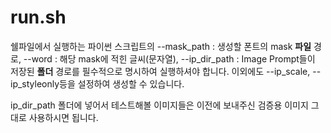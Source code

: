 # run.sh
쉘파일에서 실행하는 파이썬 스크립트의 --mask_path : 생성할 폰트의 mask **파일** 경로, --word : 해당 mask에 적힌 글씨(문자열), --ip_dir_path : Image Prompt들이 저장된 **폴더** 경로를 필수적으로 명시하여 실행하셔야 합니다. 이외에도 --ip_scale, --ip_styleonly등을 설정하여 생성할 수 있습니다. 

ip_dir_path 폴더에 넣어서 테스트해볼 이미지들은 이전에 보내주신 검증용 이미지 그대로 사용하시면 됩니다. 

